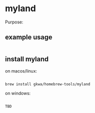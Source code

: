 # myland

Purpose:


## example usage

```bash


```

## install myland


on macos/linux:
```bash

brew install gkwa/homebrew-tools/myland

```


on windows:

```powershell

TBD

```
